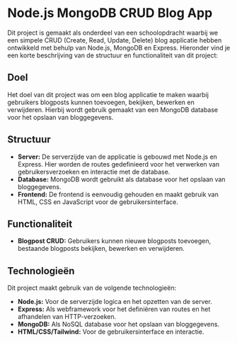 # Node.js MongoDB CRUD Blog App

Dit project is gemaakt als onderdeel van een schoolopdracht waarbij we een simpele CRUD (Create, Read, Update, Delete) blog applicatie hebben ontwikkeld met behulp van Node.js, MongoDB en Express. Hieronder vind je een korte beschrijving van de structuur en functionaliteit van dit project:

## Doel

Het doel van dit project was om een blog applicatie te maken waarbij gebruikers blogposts kunnen toevoegen, bekijken, bewerken en verwijderen. Hierbij wordt gebruik gemaakt van een MongoDB database voor het opslaan van bloggegevens.

## Structuur

- **Server:** De serverzijde van de applicatie is gebouwd met Node.js en Express. Hier worden de routes gedefinieerd voor het verwerken van gebruikersverzoeken en interactie met de database.
- **Database:** MongoDB wordt gebruikt als database voor het opslaan van bloggegevens.
- **Frontend:** De frontend is eenvoudig gehouden en maakt gebruik van HTML, CSS en JavaScript voor de gebruikersinterface.

## Functionaliteit

- **Blogpost CRUD:** Gebruikers kunnen nieuwe blogposts toevoegen, bestaande blogposts bekijken, bewerken en verwijderen.

## Technologieën

Dit project maakt gebruik van de volgende technologieën:

- **Node.js:** Voor de serverzijde logica en het opzetten van de server.
- **Express:** Als webframework voor het definiëren van routes en het afhandelen van HTTP-verzoeken.
- **MongoDB:** Als NoSQL database voor het opslaan van bloggegevens.
- **HTML/CSS/Tailwind:** Voor de gebruikersinterface en interactie.

